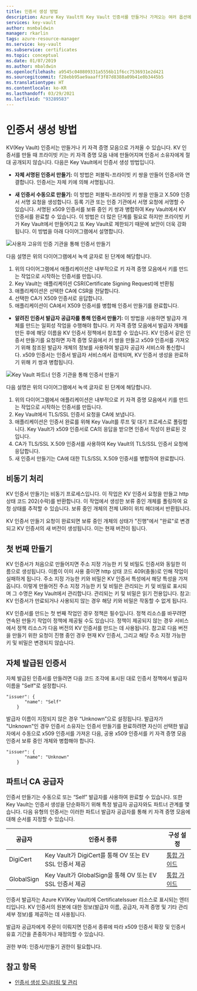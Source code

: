 ```yaml
---
title: 인증서 생성 방법
description: Azure Key Vault의 Key Vault 인증서를 만들거나 가져오는 여러 옵션에 대해 알아봅니다. Key Vault 인증서를 만드는 방법에는 여러 가지가 있습니다.
services: key-vault
author: msmbaldwin
manager: rkarlin
tags: azure-resource-manager
ms.service: key-vault
ms.subservice: certificates
ms.topic: conceptual
ms.date: 01/07/2019
ms.author: mbaldwin
ms.openlocfilehash: a9545c040809331a5556b11f6cc7536931e2d421
ms.sourcegitcommit: f28ebb95ae9aaaff3f87d8388a09b41e0b3445b5
ms.translationtype: HT
ms.contentlocale: ko-KR
ms.lasthandoff: 03/29/2021
ms.locfileid: "93289583"
---
```

# <a name="certificate-creation-methods"></a>인증서 생성 방법

 KV(Key Vault) 인증서는 만들거나 키 자격 증명 모음으로 가져올 수 있습니다. KV 인증서를 만들 때 프라이빗 키는 키 자격 증명 모음 내에 만들어지며 인증서 소유자에게 절대 공개되지 않습니다. 다음은 Key Vault에서 인증서 생성 방법입니다.  

-   **자체 서명된 인증서 만들기:** 이 방법은 퍼블릭-프라이빗 키 쌍을 만들어 인증서와 연결합니다. 인증서는 자체 키에 의해 서명됩니다.  

-    **새 인증서 수동으로 만들기:** 이 방법은 퍼블릭-프라이빗 키 쌍을 만들고 X.509 인증서 서명 요청을 생성합니다. 등록 기관 또는 인증 기관에서 서명 요청에 서명할 수 있습니다. 서명된 x509 인증서를 보류 중인 키 쌍과 병합하여 Key Vault에서 KV 인증서를 완료할 수 있습니다. 이 방법은 더 많은 단계를 필요로 하지만 프라이빗 키가 Key Vault에서 만들어지고 또 Key Vault로 제한되기 때문에 보안이 더욱 강화됩니다. 이 방법을 아래 다이어그램에서 설명합니다.  

![사용자 고유의 인증 기관을 통해 인증서 만들기](../media/certificate-authority-1.png)  

다음 설명은 위의 다이어그램에서 녹색 글자로 된 단계에 해당합니다.

1. 위의 다이어그램에서 애플리케이션은 내부적으로 키 자격 증명 모음에서 키를 만드는 작업으로 시작하는 인증서를 만듭니다.
2. Key Vault는 애플리케이션 CSR(Certificate Signing Request)에 반환됨
3. 애플리케이션은 선택한 CA에 CSR을 전달합니다.
4. 선택한 CA가 X509 인증서로 응답합니다.
5. 애플리케이션이 CA에서 X509 인증서를 병합해 인증서 만들기를 완료합니다.

-   **알려진 인증서 발급자 공급자를 통해 인증서 만들기:** 이 방법을 사용하면 발급자 개체를 만드는 일회성 작업을 수행해야 합니다. 키 자격 증명 모음에서 발급자 개체를 만든 후에 해당 이름을 KV 인증서 정책에서 참조할 수 있습니다. KV 인증서 같은 인증서 만들기를 요청하면 자격 증명 모음에서 키 쌍을 만들고 x509 인증서를 가져오기 위해 참조된 발급자 개체의 정보를 사용하여 발급자 공급자 서비스와 통신합니다. x509 인증서는 인증서 발급자 서비스에서 검색되며, KV 인증서 생성을 완료하기 위해 키 쌍과 병합됩니다.  

![Key Vault 파트너 인증 기관을 통해 인증서 만들기](../media/certificate-authority-2.png)  

다음 설명은 위의 다이어그램에서 녹색 글자로 된 단계에 해당합니다.

1. 위의 다이어그램에서 애플리케이션은 내부적으로 키 자격 증명 모음에서 키를 만드는 작업으로 시작하는 인증서를 만듭니다.
2. Key Vault에서 TLS/SSL 인증서 요청을 CA에 보냅니다.
3. 애플리케이션은 인증서 완료를 위해 Key Vault를 루프 및 대기 프로세스로 폴링합니다. Key Vault가 x509 인증서로 CA의 응답을 받으면 인증서 작성이 완료된 것입니다.
4. CA가 TLS/SSL X.509 인증서를 사용하여 Key Vault의 TLS/SSL 인증서 요청에 응답합니다.
5. 새 인증서 만들기는 CA에 대한 TLS/SSL X.509 인증서를 병합하여 완료합니다.

## <a name="asynchronous-process"></a>비동기 처리
KV 인증서 만들기는 비동기 프로세스입니다. 이 작업은 KV 인증서 요청을 만들고 http 상태 코드 202(수락)를 반환합니다. 이 작업에서 생성한 보류 중인 개체를 폴링하여 요청 상태를 추적할 수 있습니다. 보류 중인 개체의 전체 URI이 위치 헤더에서 반환됩니다.  

KV 인증서 만들기 요청이 완료되면 보류 중인 개체의 상태가 "진행"에서 "완료"로 변경되고 KV 인증서의 새 버전이 생성됩니다. 이는 현재 버전이 됩니다.  

## <a name="first-creation"></a>첫 번째 만들기
 KV 인증서가 처음으로 만들어지면 주소 지정 가능한 키 및 비밀도 인증서와 동일한 이름으로 생성됩니다. 이름이 이미 사용 중이면 http 상태 코드 409(충돌)로 인해 작업이 실패하게 됩니다.
주소 지정 가능한 키와 비밀은 KV 인증서 특성에서 해당 특성을 가져옵니다. 이렇게 만들어진 주소 지정 가능한 키 및 비밀은 관리되는 키 및 비밀로 표시되며 그 수명은 Key Vault에서 관리합니다. 관리되는 키 및 비밀은 읽기 전용입니다. 참고: KV 인증서가 만료되거나 사용되지 않는 경우 해당 키와 비밀은 작동할 수 없게 됩니다.  

 KV 인증서를 만드는 첫 번째 작업인 경우 정책은 필수입니다.  정책 리소스를 바꾸려면 연속된 만들기 작업이 정책에 제공될 수도 있습니다. 정책이 제공되지 않는 경우 서비스에서 정책 리소스가 다음 버전의 KV 인증서를 만드는 데 사용됩니다. 참고로 다음 버전을 만들기 위한 요청이 진행 중인 경우 현재 KV 인증서, 그리고 해당 주소 지정 가능한 키 및 비밀은 변경되지 않습니다.  

## <a name="self-issued-certificate"></a>자체 발급된 인증서
 자체 발급된 인증서를 만들려면 다음 코드 조각에 표시된 대로 인증서 정책에서 발급자 이름을 "Self"로 설정합니다.  

```  
"issuer": {  
       "name": "Self"  
    }  

```  

 발급자 이름이 지정되지 않은 경우 “Unknown”으로 설정됩니다. 발급자가 "Unknown"인 경우 인증서 소유자는 인증서 만들기를 완료하려면 자신이 선택한 발급자에서 수동으로 x509 인증서를 가져온 다음, 공용 x509 인증서를 키 자격 증명 모음 인증서 보류 중인 개체와 병합해야 합니다.

```  
"issuer": {  
       "name": "Unknown"  
    }  

```  

## <a name="partnered-ca-providers"></a>파트너 CA 공급자
인증서 만들기는 수동으로 또는 “Self” 발급자를 사용하여 완료할 수 있습니다. 또한 Key Vault는 인증서 생성을 단순화하기 위해 특정 발급자 공급자와도 파트너 관계를 맺습니다. 다음 유형의 인증서는 이러한 파트너 발급자 공급자를 통해 키 자격 증명 모음에 대해 순서를 지정할 수 있습니다.  

|공급자|인증서 종류|구성 설정  
|--------------|----------------------|------------------|  
|DigiCert|Key Vault가 DigiCert를 통해 OV 또는 EV SSL 인증서 제공| [통합 가이드](./how-to-integrate-certificate-authority.md)
|GlobalSign|Key Vault가 GlobalSign을 통해 OV 또는 EV SSL 인증서 제공| [통합 가이드](https://support.globalsign.com/digital-certificates/digital-certificate-installation/generating-and-importing-certificate-microsoft-azure-key-vault)

 인증서 발급자는 Azure KV(Key Vault)에 CertificateIssuer 리소스로 표시되는 엔터티입니다. KV 인증서의 원본에 대한 정보(발급자 이름, 공급자, 자격 증명 및 기타 관리 세부 정보)를 제공하는 데 사용됩니다.

발급자 공급자에게 주문이 이뤄지면 인증서 종류에 따라 x509 인증서 확장 및 인증서 유효 기간을 존중하거나 재정의할 수 있습니다.  

 권한 부여: 인증서/만들기 권한이 필요합니다.

## <a name="see-also"></a>참고 항목

 - [인증서 생성 모니터링 및 관리](create-certificate-scenarios.md)
